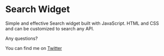 <h1>Search Widget</h1>

Simple and effective Search widget built with JavaScript. HTML and CSS and can be customized to search any API.

Any questions? 

You can find me on <a href="https://www.twitter.com/rartarian" _blanc>Twitter</a>
